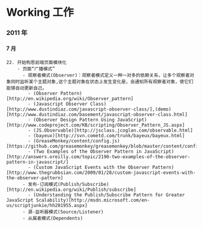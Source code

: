 Working 工作
============

### 2011 年

#### 7 月
    22. 开始构思前端页面模块化
        - 页面“广播模式”
          - 观察者模式(Observer)：观察者模式定义一种一对多的依赖关系，让多个观察者对象同时监听某个主题对象,这个主题对象在状态上发生变化是，会通知所有观察者对象，使它们能够自动更新自己。
            - (Observer Pattern)[http://en.wikipedia.org/wiki/Observer_pattern]
            - (Javascript Observer Class)[http://www.dustindiaz.com/javascript-observer-class/],(demo)[http://www.dustindiaz.com/basement/javascript-observer-class.html]
            - (Observer Design Pattern Using JavaScript)[http://www.codeproject.com/KB/scripting/Observer_Pattern_JS.aspx]
            - (JS.Observable)[http://jsclass.jcoglan.com/observable.html]
            - (bayeux)[http://svn.cometd.com/trunk/bayeux/bayeux.html]
            - (GreaseMonkey/content/config.js)[https://github.com/greasemonkey/greasemonkey/blob/master/content/config.js]
            - (Two Examples of the Observer Pattern in JavaScript)[http://answers.oreilly.com/topic/2190-two-examples-of-the-observer-pattern-in-javascript/]
            - (Custom JavaScript Events with the Observer Pattern)[http://www.thegrubbsian.com/2009/01/28/custom-javascript-events-with-the-observer-pattern]
          - 发布-订阅模式(Publish/Subscribe)[http://en.wikipedia.org/wiki/Publish/subscribe]
            - (Understanding the Publish/Subscribe Pattern for Greater JavaScript Scalability)[http://msdn.microsoft.com/en-us/scriptjunkie/hh201955.aspx]
          - 源-监听器模式(Source/Listener)
          - 从属者模式(Dependents)
